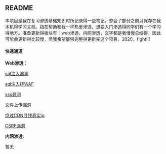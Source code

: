 ## README

本项目是我在复习渗透基础知识时所记录得一些笔记，整合了部分之前只保存在我本机得学习文档。指在帮助和我一样热爱渗透、想要入门渗透得同学们有一个学习得地方。准备更新得板块有：web渗透、内网渗透，文字都是我慢慢总结得，因此可能会更新得比较慢，但我希望能够完整得更新完这个项目。2020，fight!!!

#### 快速通道

**Web渗透：**

[sql注入漏洞](https://github.com/flowerwind/Secure-Wiki/blob/master/web/sql%E6%B3%A8%E5%85%A5%E6%BC%8F%E6%B4%9E.md)

[sql注入绕WAF](https://github.com/flowerwind/Secure-Wiki/blob/master/web/sql%E6%B3%A8%E5%85%A5%E7%BB%95waf.md)

[xss漏洞](https://github.com/flowerwind/Secure-Wiki/blob/master/web/xss%E6%BC%8F%E6%B4%9E.md)

[文件上传漏洞](https://github.com/flowerwind/Secure-Wiki/blob/master/web/%E6%96%87%E4%BB%B6%E4%B8%8A%E4%BC%A0%E6%BC%8F%E6%B4%9E.md)

[绕过CDN寻找真实ip](https://github.com/flowerwind/Secure-Wiki/blob/master/web/%E7%BB%95%E8%BF%87CDN%E5%AF%BB%E6%89%BE%E7%9C%9F%E5%AE%9Eip.md)

[CSRF漏洞](https://github.com/flowerwind/Secure-Wiki/blob/master/web/CSRF%E6%BC%8F%E6%B4%9E.md)

**内网渗透:**

暂无
